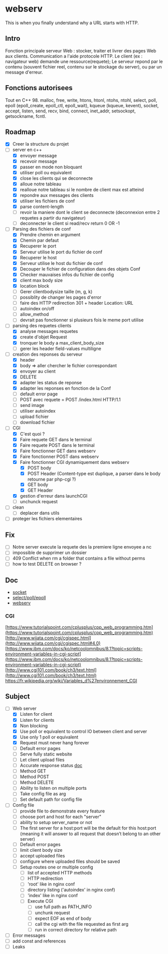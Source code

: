 # webserv

This is when you finally understand why a URL starts with HTTP.

## Intro

Fonction principale serveur Web : stocker, traiter et livrer des pages Web aux clients. Communication a l'aide protocole HTTP.
Le client (ex : navigateur web) demande une ressource(requete); Le serveur repond par le contenu (souvent fichier reel, contenu sur le stockage du server), ou par un message d'erreur.

## Fonctions autorisees

Tout en C++ 98. malloc, free, write, htons, htonl, ntohs, ntohl, select, poll, epoll (epoll_create, epoll_ctl, epoll_wait), kqueue (kqueue, kevent), socket, accept, listen, send, recv, bind, connect, inet_addr, setsockopt, getsockname, fcntl.

## Roadmap

- [x] Creer la structure du projet
- [ ] server en c++
	- [x] envoyer message
	- [x] recevoir message
	- [x] passer en mode non bloquant
	- [x] utiliser poll ou equivalent
	- [x] close les clients qui se deconnecte
	- [x] alloue notre tableau
	- [x] realloue notre tableau si le nombre de client max est atteind
	- [x] repondre aux messages des clients
	- [x] utiliser les fichiers de conf
	- [x] parse content-length
	- [ ] revoir la maniere dont le client se deconnecte (deconnexion entre 2 requetes a partir du navigateur)
	- [ ] deconnecter le client si read/recv return 0 OR -1
- [ ] Parsing des fichiers de conf
	- [x] Prendre chemin en argument
	- [x] Chemin par defaut
	- [x] Recuperer le port
	- [x] Serveur utilise le port du fichier de conf
	- [x] Recuperer le host
	- [x] Serveur utilise le host du fichier de conf
	- [x] Decouper le fichier de configuration dans des objets Conf
	- [x] Checker mauvaises infos du fichier de config
	- [x] client max body size
	- [x] location block
	- [ ] Gerer clientbodysize taille (m, g, k)
	- [ ] possiblity de changer les pages d'error
	- [ ] faire des HTTP redirection 301 + header Location: URL
	- [ ] autoindex on/off
	- [ ] allow_method
	- [ ] devrait pas fonctionner si plusieurs fois le meme port utilise
- [ ] parsing des requetes clients
	- [x] analyse messages requetes
	- [x] create d'objet Request
	- [x] tronquer le body a max_client_body_size
	- [ ] gerer les header field-values multiligne
- [ ] creation des reponses du serveur
	- [x] header
	- [x] body => aller chercher le fichier correspondant
	- [x] envoyer au client
	- [x] DELETE
	- [x] adapter les status de reponse
	- [x] adapter les reponses en fonction de la Conf
	- [ ] default error page
	- [ ] POST avec requete = POST /index.html HTTP/1.1
	- [ ] send image
	- [ ] utiliser autoindex
	- [ ] upload fichier
	- [ ] download fichier
- [ ] CGI
	- [x] C'est quoi ?
	- [x] Faire requete GET dans le terminal
	- [X] Faire requete POST dans le terminal
	- [X] Faire fonctionner GET dans webserv
	- [x] Faire fonctionner POST dans webserv
	- [x] Faire fonctionner CGI dynamiquement dans webserv
		- [x] POST body
		- [x] POST Header (Content-type est duplique, a parser dans le body retourne par php-cgi ?)
		- [x] GET body
		- [x] GET Header
	- [x] gestion d'erreur dans launchCGI
	- [ ] unchunck request
- [ ] clean
	- [ ] deplacer dans utils

- [ ] proteger les fichiers elementaires

## Fix

- [ ] Notre server execute la requete des la premiere ligne envoyee a nc
- [ ] impossible de supprimer un dossier
- [ ] 409 Conflict when rm a folder that contains a file without perms
- [ ] how to test DELETE on browser ?

## Doc

- [socket](https://www.youtube.com/watch?v=s3o5tixMFho)
- [select/poll/epoll](https://www.youtube.com/watch?v=dEHZb9JsmOU)
- [webserv](https://webserv42.notion.site/webserv42/Webserv-cbb6ab4136ba4b4c8cb4f98109d5fc1f)

### CGI

[https://www.tutorialspoint.com/cplusplus/cpp_web_programming.htm](https://www.tutorialspoint.com/cplusplus/cpp_web_programming.htm)
[http://www.wijata.com/cgi/cgispec.html](http://www.wijata.com/cgi/cgispec.html#4.0)
[https://www.ibm.com/docs/ko/netcoolomnibus/8.1?topic=scripts-environment-variables-in-cgi-script](https://www.ibm.com/docs/ko/netcoolomnibus/8.1?topic=scripts-environment-variables-in-cgi-script)
[http://www.cgi101.com/book/ch3/text.html](http://www.cgi101.com/book/ch3/text.html)
https://fr.wikipedia.org/wiki/Variables_d%27environnement_CGI

## Subject

- [ ] Web server
	- [x] Listen for client
	- [x] Listen for clients
	- [x] Non blocking
	- [x] Use poll or equivalent to control IO between client and server
	- [x] Use only 1 poll or equivalent
	- [x] Request must never hang forever
	- [ ] Default error pages
	- [ ] Serve fully static website
	- [ ] Let client upload files
	- [ ] Accurate response status [doc](https://developer.mozilla.org/fr/docs/Web/HTTP/Status)
	- [ ] Method GET
	- [ ] Method POST
	- [ ] Method DELETE
	- [ ] Ability to listen on multiple ports
	- [ ] Take config file as arg
	- [ ] Set default path for config file
- [ ] Config file
	- [ ] provide file to demonstrate every feature
	- [ ] choose port and host for each "server"
	- [ ] ability to setup server_name or not
	- [ ] The first server for a host:port will be the default for this host:port (meaning it will answer to all request that doesn’t belong to an other server)
	- [ ] Default error pages
	- [ ] limit client body size
	- [ ] accept uploaded files
	- [ ] configure where uploaded files should be saved
	- [ ] Setup routes one or multiple config
		- [ ] list of accepted HTTP methods
		- [ ] HTTP redirection
		- [ ] 'root' like in nginx conf
		- [ ] directory listing ('autoindex' in nginx conf)
		- [ ] 'index' like in nginx conf
		- [ ] Execute CGI
			- [ ] use full path as PATH_INFO
			- [ ] unchunk request
			- [ ] expect EOF as end of body
			- [ ] call the cgi with the file requested as first arg
			- [ ] run in correct directory for relative path

- [ ] Error messages
- [ ] add const and references
- [ ] Leaks
